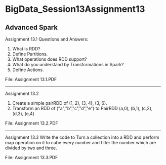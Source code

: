 # BigData_Session13Assignment13
Advanced Spark
-----------------------------------------------------------------------------------------------------------
Assignment 13.1
Questions and Answers:
1. What is RDD?
2. Define Partitions.
3. What operations does RDD support?
4. What do you understand by Transformations in Spark?
5. Define Actions.

File: Assignment 13.1.PDF

-----------------------------------------------------------------------------------------------------------
Assignment 13.2
1. Create a simple pairRDD of (1, 2), (3, 4), (3, 6).
2. Transform an RDD of ("a","b","c","d","e") to PairRDD (a,0), (b,1), (c,2), (d,3), (e,4)

File: Assignment 13.2.PDF

-----------------------------------------------------------------------------------------------------------
Assignment 13.3
Write the code to Turn a collection into a RDD and perform map operation on it to cube
every number and filter the number which are divided by two and three.

File: Assignment 13.3.PDF
